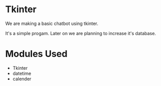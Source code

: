 # Tkinter

We are making a basic chatbot using tkinter. 

It's a simple progam. Later on we are planning to increase it's database.

# Modules Used
- Tkinter
- datetime
- calender
